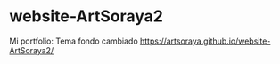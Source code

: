 # website-ArtSoraya2
Mi portfolio:
Tema fondo cambiado
https://artsoraya.github.io/website-ArtSoraya2/
